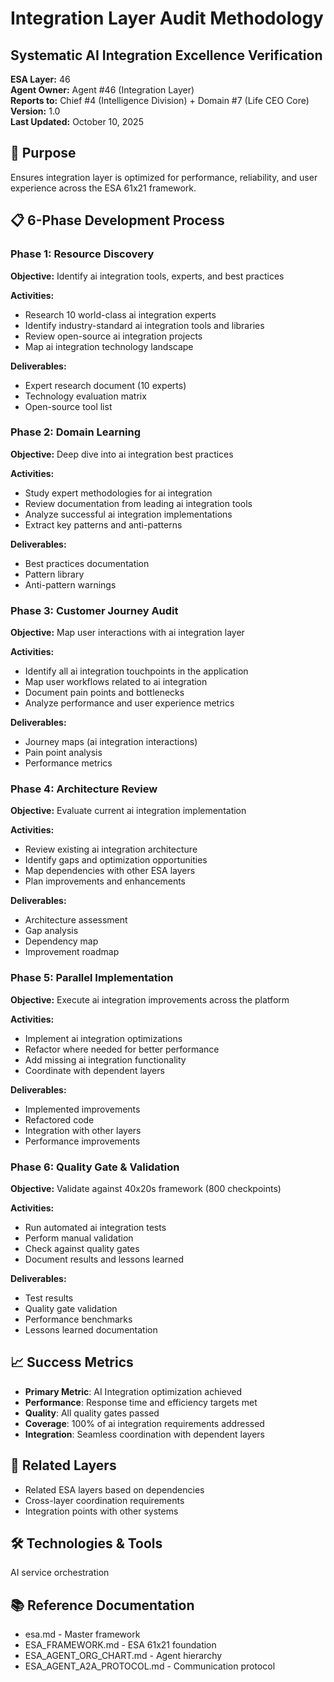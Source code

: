 # Integration Layer Audit Methodology
## Systematic AI Integration Excellence Verification

**ESA Layer:** 46  
**Agent Owner:** Agent #46 (Integration Layer)  
**Reports to:** Chief #4 (Intelligence Division) + Domain #7 (Life CEO Core)  
**Version:** 1.0  
**Last Updated:** October 10, 2025

## 🎯 Purpose
Ensures integration layer is optimized for performance, reliability, and user experience across the ESA 61x21 framework.

## 📋 6-Phase Development Process

### Phase 1: Resource Discovery
**Objective:** Identify ai integration tools, experts, and best practices

**Activities:**
- Research 10 world-class ai integration experts
- Identify industry-standard ai integration tools and libraries
- Review open-source ai integration projects
- Map ai integration technology landscape

**Deliverables:**
- Expert research document (10 experts)
- Technology evaluation matrix
- Open-source tool list

### Phase 2: Domain Learning
**Objective:** Deep dive into ai integration best practices

**Activities:**
- Study expert methodologies for ai integration
- Review documentation from leading ai integration tools
- Analyze successful ai integration implementations
- Extract key patterns and anti-patterns

**Deliverables:**
- Best practices documentation
- Pattern library
- Anti-pattern warnings

### Phase 3: Customer Journey Audit
**Objective:** Map user interactions with ai integration layer

**Activities:**
- Identify all ai integration touchpoints in the application
- Map user workflows related to ai integration
- Document pain points and bottlenecks
- Analyze performance and user experience metrics

**Deliverables:**
- Journey maps (ai integration interactions)
- Pain point analysis
- Performance metrics

### Phase 4: Architecture Review
**Objective:** Evaluate current ai integration implementation

**Activities:**
- Review existing ai integration architecture
- Identify gaps and optimization opportunities
- Map dependencies with other ESA layers
- Plan improvements and enhancements

**Deliverables:**
- Architecture assessment
- Gap analysis
- Dependency map
- Improvement roadmap

### Phase 5: Parallel Implementation
**Objective:** Execute ai integration improvements across the platform

**Activities:**
- Implement ai integration optimizations
- Refactor where needed for better performance
- Add missing ai integration functionality
- Coordinate with dependent layers

**Deliverables:**
- Implemented improvements
- Refactored code
- Integration with other layers
- Performance improvements

### Phase 6: Quality Gate & Validation
**Objective:** Validate against 40x20s framework (800 checkpoints)

**Activities:**
- Run automated ai integration tests
- Perform manual validation
- Check against quality gates
- Document results and lessons learned

**Deliverables:**
- Test results
- Quality gate validation
- Performance benchmarks
- Lessons learned documentation

## 📈 Success Metrics
- **Primary Metric**: AI Integration optimization achieved
- **Performance**: Response time and efficiency targets met
- **Quality**: All quality gates passed
- **Coverage**: 100% of ai integration requirements addressed
- **Integration**: Seamless coordination with dependent layers

## 🔗 Related Layers
- Related ESA layers based on dependencies
- Cross-layer coordination requirements
- Integration points with other systems

## 🛠️ Technologies & Tools
AI service orchestration

## 📚 Reference Documentation
- esa.md - Master framework
- ESA_FRAMEWORK.md - ESA 61x21 foundation
- ESA_AGENT_ORG_CHART.md - Agent hierarchy
- ESA_AGENT_A2A_PROTOCOL.md - Communication protocol
